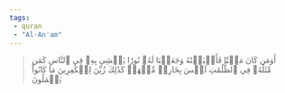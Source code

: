 ```yaml
---
tags: 
 - quran 
 - "Al-An'am"
---
```


> أَوَمَن كَانَ مَيۡتٗا فَأَحۡيَيۡنَٰهُ وَجَعَلۡنَا لَهُۥ نُورٗا يَمۡشِي بِهِۦ فِي ٱلنَّاسِ كَمَن مَّثَلُهُۥ فِي ٱلظُّلُمَٰتِ لَيۡسَ بِخَارِجٖ مِّنۡهَاۚ كَذَٰلِكَ زُيِّنَ لِلۡكَٰفِرِينَ مَا كَانُواْ يَعۡمَلُونَ
